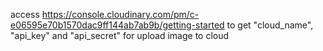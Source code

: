 access https://console.cloudinary.com/pm/c-e06595e70b1570dac9ff144ab7ab9b/getting-started to get "cloud_name", "api_key" and "api_secret" for upload image to cloud
